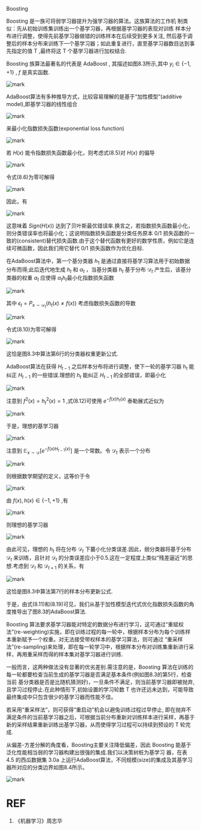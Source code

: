 



Boosting

Boosting 是一族可将弱学习器提升为强学习器的算法。这族算法的工作机 制类似：先从初始训练集训练出一个基学习器，再根据基学习器的表现对训练 样本分布进行调整，使得先前基学习器做错的训练样本在后续受到更多关注, 然后基于调整后的样本分布来训练下一个基学习器；如此重复进行，直至基学习器数目达到事先指定的值 T ,最终将这 T 个基学习器进行加权结合.

Boosting 族算法最著名的代表是 AdaBoost , 其描述如图8.3所示,其中 $y_i\in\{-1,+1\}$ , $f$ 是真实函数.

![mark](http://pacdb2bfr.bkt.clouddn.com/blog/image/180628/L1e4dhGI9J.png?imageslim)

AdaBoost算法有多种推导方式，比较容易理解的是基于“加性模型”(additive model),即基学习器的线性组合

![mark](http://pacdb2bfr.bkt.clouddn.com/blog/image/180628/Ibh8A99KDJ.png?imageslim)


来最小化指数损失函数(exponential loss function)

![mark](http://pacdb2bfr.bkt.clouddn.com/blog/image/180628/iCmBciEKkb.png?imageslim)



若 $H(x)$ 能令指数损失函数最小化，则考虑式(8.5)对 $H(x)$ 的偏导

![mark](http://pacdb2bfr.bkt.clouddn.com/blog/image/180628/6G0GE2e18G.png?imageslim)

令式(8.6)为零可解得

![mark](http://pacdb2bfr.bkt.clouddn.com/blog/image/180628/1aiKgLa10D.png?imageslim)

因此，有

![mark](http://pacdb2bfr.bkt.clouddn.com/blog/image/180628/f786Bb8IBf.png?imageslim)


这意味着 $Sign(H(x))$ 达到了贝叶斯最优错误率.换言之，若指数损失函数最小化，则分类错误率也将最小化；这说明指数损失函数是分类任务原本 0/1 损失函数的一致的(consistent)替代损失函数.由于这个替代函数有更好的数学性质，例如它是连续可微函数，因此我们用它替代 0/1 损失函数作为优化目标.

在AdaBoost算法中，第一个基分类器 $h_1$ 是通过直接将基学习算法用于初始数据分布而得;此后迭代地生成 $h_t$ 和 $\alpha_t$ ，当基分类器 $h_t$ 基于分布 $\mathcal{D}_t$ 产生后，该基分类器的权重 $\alpha_t$ 应使得  $\alpha_th_t$最小化指数损失函数

![mark](http://pacdb2bfr.bkt.clouddn.com/blog/image/180628/giajI29eHj.png?imageslim)

其中 $\epsilon_t=P_{x\sim \mathcal{D}_t}(h_t(x)\neq f(x))$ 考虑指数损失函数的导数

![mark](http://pacdb2bfr.bkt.clouddn.com/blog/image/180628/m2LcIE24fB.png?imageslim)

令式(8.10)为零可解得

![mark](http://pacdb2bfr.bkt.clouddn.com/blog/image/180628/E51A141hkf.png?imageslim)

这恰是图8.3中算法第6行的分类器权重更新公式.

AdaBoost算法在获得 $H_{t-1}$ 之后样本分布将进行调整，使下一轮的基学习器 $h_t$ 能纠正 $H_{t-1}$ 的一些错误.理想的 $h_t$ 能纠正 $H_{t-1}$ 的全部错误，即最小化

![mark](http://pacdb2bfr.bkt.clouddn.com/blog/image/180628/8kic4a7Acb.png?imageslim)

注意到 $f^2(x) = h_t^2(x) = 1$ ,式(8.12)可使用 $e^{-f(x)h_t(x)}$ 泰勒展式近似为

![mark](http://pacdb2bfr.bkt.clouddn.com/blog/image/180628/BdCbg5cGaJ.png?imageslim)

于是，理想的基学习器

![mark](http://pacdb2bfr.bkt.clouddn.com/blog/image/180628/7em554Ig8h.png?imageslim)




注意到 $\mathbb{E}_{x\sim \mathcal{D}}[e^{-f(x)H_{t-1}(x)}]$ 是一个常数。令 $\mathcal{D}_t$ 表示一个分布

![mark](http://pacdb2bfr.bkt.clouddn.com/blog/image/180628/8Fd84BjHme.png?imageslim)

则根据数学期望的定义，这等价于令

![mark](http://pacdb2bfr.bkt.clouddn.com/blog/image/180628/0F3d3KmLlj.png?imageslim)

由 $f(x),h(x) \in\{-1,+1\}$ ,有

![mark](http://pacdb2bfr.bkt.clouddn.com/blog/image/180628/JFD20lEkh3.png?imageslim)

则理想的基学习器

![mark](http://pacdb2bfr.bkt.clouddn.com/blog/image/180628/Kie51ElK9c.png?imageslim)


由此可见，理想的 $h_t$ 将在分布 $\mathcal{D}_t$ 下蕞小化分类误差.因此，弱分类器将基于分布 $\mathcal{D}_t$ 来训练，且针对 $\mathcal{D}_t$ 的分类误差应小于0.5.这在一定程度上类似“残差逼近”的思想.考虑到 $\mathcal{D}_t$ 和 $\mathcal{D}_{t+1}$ 的关系，有

![mark](http://pacdb2bfr.bkt.clouddn.com/blog/image/180628/hBj6KbehEF.png?imageslim)



这恰是图8.3中算法第7行的样本分布更新公式.

于是，由式(8.11)和(8.19)可见，我们从基于加性模型迭代式优化指数损失函数的角度推导出了图8.3的AdaBoost算法.

Boosting 算法要求基学习器能对特定的数据分布进行学习，这可通过“重赋权法”(re-weighting)实施，即在训练过程的每一轮中，根据样本分布为每个训练样本重新赋予一个权重。对无法接受带权样本的基学习算法，则可通过 “重采样法”(re-sampling)来处理，即在每一轮学习中，根据样本分布对训练集重新进行采样，再用重采样而得的样本集对基学习器进行训练.

一般而言，这两种做法没有显著的优劣差别.需注意的是，Boosting 算法在训练的每一轮都要检查当前生成的基学习器是否满足基本条件(例如图8.3的第5行，检查当前 基分类器是否是比随机猜测好)，一旦条件不满足，则当前基学习器即被抛弃, 且学习过程停止.在此种情形下,初始设置的学习轮数 T 也许还远未达到，可能导致最终集成中只包含很少的基学习器而性能不佳。

若采用“重采样法”，则可获得“重启动”机会以避兔训练过程过早停止, 即在抛弃不满足条件的当前基学习器之后，可根据当前分布重新对训练样本进行采样，再基于新的采样结果重新训练出基学习器，从而使得学习过程可以持续到预设的 T 轮完成.


从偏差-方差分解的角度看，Boosting主要关注降低偏差，因此 Boosting 能基于泛化性能相当弱的学习器构建出很强的集成.我们以决策树桩为基学习 器，在表 4.5 的西瓜数据集 3.0a 上运行AdaBoost算法，不同规模(size)的集成及其基学习器所对应的分类边界如图8.4所示。

![mark](http://pacdb2bfr.bkt.clouddn.com/blog/image/180628/gidmGgiaC5.png?imageslim)





# REF
1. 《机器学习》周志华
